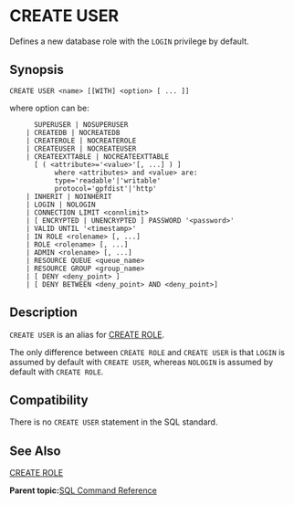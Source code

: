 # CREATE USER 

Defines a new database role with the `LOGIN` privilege by default.

## Synopsis 

``` {#sql_command_synopsis}
CREATE USER <name> [[WITH] <option> [ ... ]]
```

where option can be:

```
      SUPERUSER | NOSUPERUSER
    | CREATEDB | NOCREATEDB
    | CREATEROLE | NOCREATEROLE
    | CREATEUSER | NOCREATEUSER
    | CREATEEXTTABLE | NOCREATEEXTTABLE 
      [ ( <attribute>='<value>'[, ...] ) ]
           where <attributes> and <value> are:
           type='readable'|'writable'
           protocol='gpfdist'|'http'
    | INHERIT | NOINHERIT
    | LOGIN | NOLOGIN
    | CONNECTION LIMIT <connlimit>
    | [ ENCRYPTED | UNENCRYPTED ] PASSWORD '<password>'
    | VALID UNTIL '<timestamp>' 
    | IN ROLE <rolename> [, ...]
    | ROLE <rolename> [, ...]
    | ADMIN <rolename> [, ...]
    | RESOURCE QUEUE <queue_name>
    | RESOURCE GROUP <group_name>
    | [ DENY <deny_point> ]
    | [ DENY BETWEEN <deny_point> AND <deny_point>]
```

## Description 

`CREATE USER` is an alias for [CREATE ROLE](CREATE_ROLE.html).

The only difference between `CREATE ROLE` and `CREATE USER` is that `LOGIN` is assumed by default with `CREATE USER`, whereas `NOLOGIN` is assumed by default with `CREATE ROLE`.

## Compatibility 

There is no `CREATE USER` statement in the SQL standard.

## See Also 

[CREATE ROLE](CREATE_ROLE.html)

**Parent topic:**[SQL Command Reference](../sql_commands/sql_ref.html)

